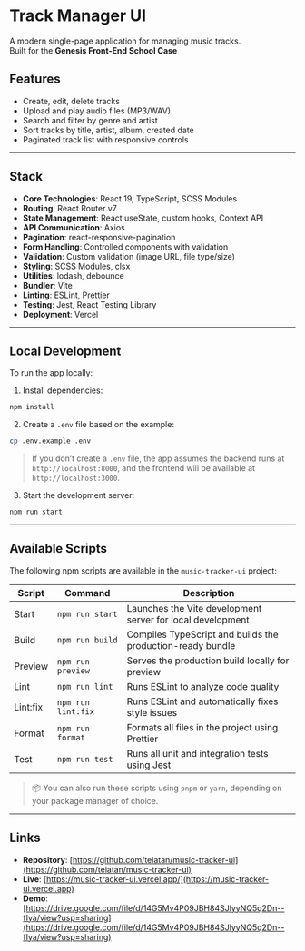 # Track Manager UI

A modern single-page application for managing music tracks.  
Built for the **Genesis Front-End School Case** 

## Features

- Create, edit, delete tracks
- Upload and play audio files (MP3/WAV)
- Search and filter by genre and artist
- Sort tracks by title, artist, album, created date
- Paginated track list with responsive controls

---

## Stack

- **Core Technologies**: React 19, TypeScript, SCSS Modules
- **Routing**: React Router v7
- **State Management**: React useState, custom hooks, Context API  
- **API Communication**: Axios
- **Pagination**: react-responsive-pagination
- **Form Handling**: Controlled components with validation
- **Validation**: Custom validation (image URL, file type/size)
- **Styling**: SCSS Modules, clsx
- **Utilities**: lodash, debounce
- **Bundler**: Vite
- **Linting**: ESLint, Prettier
- **Testing**: Jest, React Testing Library
- **Deployment**: Vercel

---

## Local Development

To run the app locally:

1. Install dependencies:

```bash
npm install
```

2. Create a `.env` file based on the example:

```bash
cp .env.example .env
```

> If you don’t create a `.env` file, the app assumes the backend runs at `http://localhost:8000`, and the frontend will be available at `http://localhost:3000`.

3. Start the development server:

```bash
npm run start
```

---

## Available Scripts

The following npm scripts are available in the `music-tracker-ui` project:

| Script       | Command             | Description                                                           |
|--------------|---------------------|-----------------------------------------------------------------------|
| Start        | `npm run start`     | Launches the Vite development server for local development           |
| Build        | `npm run build`     | Compiles TypeScript and builds the production-ready bundle           |
| Preview      | `npm run preview`   | Serves the production build locally for preview                      |
| Lint         | `npm run lint`      | Runs ESLint to analyze code quality                                  |
| Lint:fix     | `npm run lint:fix`  | Runs ESLint and automatically fixes style issues                     |
| Format       | `npm run format`    | Formats all files in the project using Prettier                      |
| Test         | `npm run test`      | Runs all unit and integration tests using Jest                       |

> 📦 You can also run these scripts using `pnpm` or `yarn`, depending on your package manager of choice.

---

## Links

- **Repository**: [https://github.com/teiatan/music-tracker-ui](https://github.com/teiatan/music-tracker-ui)
- **Live**: [https://music-tracker-ui.vercel.app/](https://music-tracker-ui.vercel.app)
- **Demo**: [https://drive.google.com/file/d/14G5Mv4P09JBH84SJlyyNQ5q2Dn--fIya/view?usp=sharing](https://drive.google.com/file/d/14G5Mv4P09JBH84SJlyyNQ5q2Dn--fIya/view?usp=sharing)
